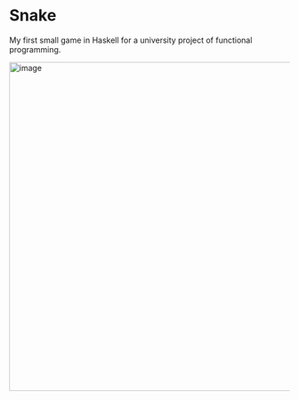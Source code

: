 # Snake
My first small game in Haskell for a university project of functional programming.

<img width="592" alt="image" src="https://github.com/VesnickyTrombonista/Snake/assets/96839052/22a278a8-8b0d-4462-a440-694cfcac6d10">
